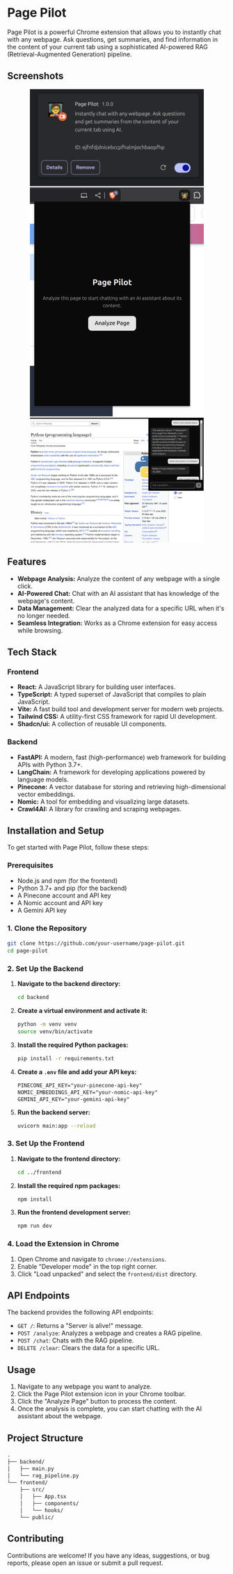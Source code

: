 # Page Pilot

Page Pilot is a powerful Chrome extension that allows you to instantly chat with any webpage. Ask questions, get summaries, and find information in the content of your current tab using a sophisticated AI-powered RAG (Retrieval-Augmented Generation) pipeline.

## Screenshots

<p align="center">
  <img src="./images/extension.png" width="400">
  <img src="./images/opened.png" width="400">
  <img src="./images/working.png" width="400">
</p>

## Features

-   **Webpage Analysis:** Analyze the content of any webpage with a single click.
-   **AI-Powered Chat:** Chat with an AI assistant that has knowledge of the webpage's content.
-   **Data Management:** Clear the analyzed data for a specific URL when it's no longer needed.
-   **Seamless Integration:** Works as a Chrome extension for easy access while browsing.

## Tech Stack

### Frontend

-   **React:** A JavaScript library for building user interfaces.
-   **TypeScript:** A typed superset of JavaScript that compiles to plain JavaScript.
-   **Vite:** A fast build tool and development server for modern web projects.
-   **Tailwind CSS:** A utility-first CSS framework for rapid UI development.
-   **Shadcn/ui:** A collection of reusable UI components.

### Backend

-   **FastAPI:** A modern, fast (high-performance) web framework for building APIs with Python 3.7+.
-   **LangChain:** A framework for developing applications powered by language models.
-   **Pinecone:** A vector database for storing and retrieving high-dimensional vector embeddings.
-   **Nomic:** A tool for embedding and visualizing large datasets.
-   **Crawl4AI:** A library for crawling and scraping webpages.

## Installation and Setup

To get started with Page Pilot, follow these steps:

### Prerequisites

-   Node.js and npm (for the frontend)
-   Python 3.7+ and pip (for the backend)
-   A Pinecone account and API key
-   A Nomic account and API key
-   A Gemini API key

### 1. Clone the Repository

```bash
git clone https://github.com/your-username/page-pilot.git
cd page-pilot
```

### 2. Set Up the Backend

1.  **Navigate to the backend directory:**

    ```bash
    cd backend
    ```

2.  **Create a virtual environment and activate it:**

    ```bash
    python -m venv venv
    source venv/bin/activate
    ```

3.  **Install the required Python packages:**

    ```bash
    pip install -r requirements.txt
    ```

4.  **Create a `.env` file and add your API keys:**

    ```env
    PINECONE_API_KEY="your-pinecone-api-key"
    NOMIC_EMBEDDINGS_API_KEY="your-nomic-api-key"
    GEMINI_API_KEY="your-gemini-api-key"
    ```

5.  **Run the backend server:**

    ```bash
    uvicorn main:app --reload
    ```

### 3. Set Up the Frontend

1.  **Navigate to the frontend directory:**

    ```bash
    cd ../frontend
    ```

2.  **Install the required npm packages:**

    ```bash
    npm install
    ```

3.  **Run the frontend development server:**

    ```bash
    npm run dev
    ```

### 4. Load the Extension in Chrome

1.  Open Chrome and navigate to `chrome://extensions`.
2.  Enable "Developer mode" in the top right corner.
3.  Click "Load unpacked" and select the `frontend/dist` directory.

## API Endpoints

The backend provides the following API endpoints:

-   `GET /`: Returns a "Server is alive!" message.
-   `POST /analyze`: Analyzes a webpage and creates a RAG pipeline.
-   `POST /chat`: Chats with the RAG pipeline.
-   `DELETE /clear`: Clears the data for a specific URL.

## Usage

1.  Navigate to any webpage you want to analyze.
2.  Click the Page Pilot extension icon in your Chrome toolbar.
3.  Click the "Analyze Page" button to process the content.
4.  Once the analysis is complete, you can start chatting with the AI assistant about the webpage.

## Project Structure

```
.
├── backend/
│   ├── main.py
│   └── rag_pipeline.py
└── frontend/
    ├── src/
    │   ├── App.tsx
    │   ├── components/
    │   └── hooks/
    └── public/
```

## Contributing

Contributions are welcome! If you have any ideas, suggestions, or bug reports, please open an issue or submit a pull request.
